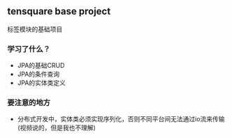 ## tensquare base project

标签模块的基础项目


### 学习了什么？

- JPA的基础CRUD
- JPA的条件查询
- JPA的实体类定义

### 要注意的地方

- 分布式开发中，实体类必须实现序列化，否则不同平台间无法通过io流来传输(视频说的，但是我也不理解)